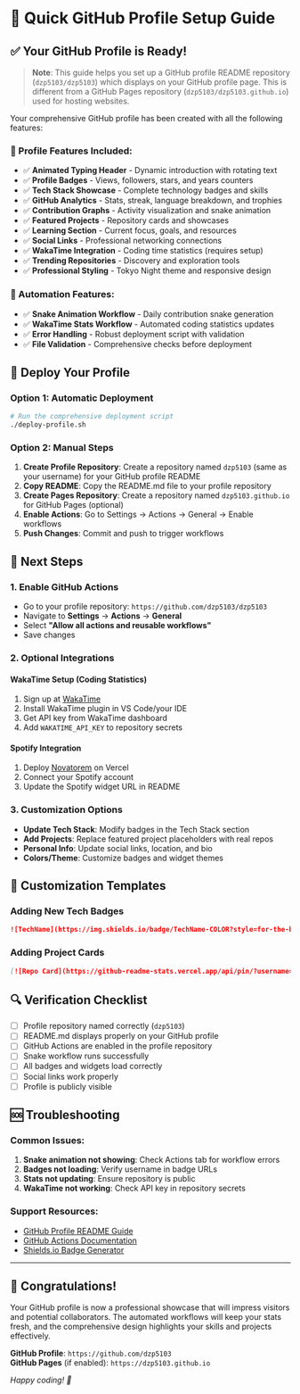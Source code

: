 # 🚀 Quick GitHub Profile Setup Guide
 
## ✅ Your GitHub Profile is Ready!

> **Note**: This guide helps you set up a GitHub profile README repository (`dzp5103/dzp5103`) which displays on your GitHub profile page. This is different from a GitHub Pages repository (`dzp5103/dzp5103.github.io`) used for hosting websites.

Your comprehensive GitHub profile has been created with all the following features:

### 🌟 Profile Features Included:
- ✅ **Animated Typing Header** - Dynamic introduction with rotating text
- ✅ **Profile Badges** - Views, followers, stars, and years counters  
- ✅ **Tech Stack Showcase** - Complete technology badges and skills
- ✅ **GitHub Analytics** - Stats, streak, language breakdown, and trophies
- ✅ **Contribution Graphs** - Activity visualization and snake animation
- ✅ **Featured Projects** - Repository cards and showcases
- ✅ **Learning Section** - Current focus, goals, and resources
- ✅ **Social Links** - Professional networking connections
- ✅ **WakaTime Integration** - Coding time statistics (requires setup)
- ✅ **Trending Repositories** - Discovery and exploration tools
- ✅ **Professional Styling** - Tokyo Night theme and responsive design

### 🔧 Automation Features:
- ✅ **Snake Animation Workflow** - Daily contribution snake generation
- ✅ **WakaTime Stats Workflow** - Automated coding statistics updates
- ✅ **Error Handling** - Robust deployment script with validation
- ✅ **File Validation** - Comprehensive checks before deployment

## 🚀 Deploy Your Profile

### Option 1: Automatic Deployment
```bash
# Run the comprehensive deployment script
./deploy-profile.sh
```

### Option 2: Manual Steps
1. **Create Profile Repository**: Create a repository named `dzp5103` (same as your username) for your GitHub profile README
2. **Copy README**: Copy the README.md file to your profile repository
3. **Create Pages Repository**: Create a repository named `dzp5103.github.io` for GitHub Pages (optional)
4. **Enable Actions**: Go to Settings → Actions → General → Enable workflows
5. **Push Changes**: Commit and push to trigger workflows

## 🎯 Next Steps

### 1. Enable GitHub Actions
- Go to your profile repository: `https://github.com/dzp5103/dzp5103`
- Navigate to **Settings** → **Actions** → **General**
- Select **"Allow all actions and reusable workflows"**
- Save changes

### 2. Optional Integrations

#### WakaTime Setup (Coding Statistics)
1. Sign up at [WakaTime](https://wakatime.com/)
2. Install WakaTime plugin in VS Code/your IDE
3. Get API key from WakaTime dashboard
4. Add `WAKATIME_API_KEY` to repository secrets

#### Spotify Integration
1. Deploy [Novatorem](https://github.com/novatorem/novatorem) on Vercel
2. Connect your Spotify account
3. Update the Spotify widget URL in README

### 3. Customization Options
- **Update Tech Stack**: Modify badges in the Tech Stack section
- **Add Projects**: Replace featured project placeholders with real repos
- **Personal Info**: Update social links, location, and bio
- **Colors/Theme**: Customize badges and widget themes

## 🎨 Customization Templates

### Adding New Tech Badges
```markdown
![TechName](https://img.shields.io/badge/TechName-COLOR?style=for-the-badge&logo=LOGO&logoColor=white)
```

### Adding Project Cards
```markdown
[![Repo Card](https://github-readme-stats.vercel.app/api/pin/?username=dzp5103&repo=REPO_NAME&theme=tokyonight)](https://github.com/dzp5103/REPO_NAME)
```

## 🔍 Verification Checklist

- [ ] Profile repository named correctly (`dzp5103`)
- [ ] README.md displays properly on your GitHub profile
- [ ] GitHub Actions are enabled in the profile repository
- [ ] Snake workflow runs successfully
- [ ] All badges and widgets load correctly
- [ ] Social links work properly
- [ ] Profile is publicly visible

## 🆘 Troubleshooting

### Common Issues:
1. **Snake animation not showing**: Check Actions tab for workflow errors
2. **Badges not loading**: Verify username in badge URLs
3. **Stats not updating**: Ensure repository is public
4. **WakaTime not working**: Check API key in repository secrets

### Support Resources:
- [GitHub Profile README Guide](https://docs.github.com/en/account-and-profile/setting-up-and-managing-your-github-profile/customizing-your-profile/managing-your-profile-readme)
- [GitHub Actions Documentation](https://docs.github.com/en/actions)
- [Shields.io Badge Generator](https://shields.io/)

---

## 🎉 Congratulations!

Your GitHub profile is now a professional showcase that will impress visitors and potential collaborators. The automated workflows will keep your stats fresh, and the comprehensive design highlights your skills and projects effectively.

**GitHub Profile**: `https://github.com/dzp5103`  
**GitHub Pages** (if enabled): `https://dzp5103.github.io`

*Happy coding! 🚀*

